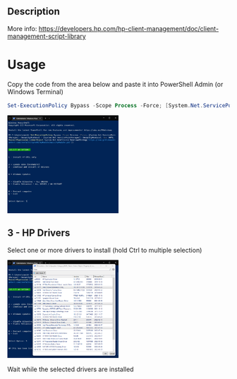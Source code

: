 ## Description
More info: https://developers.hp.com/hp-client-management/doc/client-management-script-library

# Usage

Copy the code from the area below and paste it into PowerShell Admin (or Windows Terminal)

```powershell
Set-ExecutionPolicy Bypass -Scope Process -Force; [System.Net.ServicePointManager]::SecurityProtocol = [System.Net.ServicePointManager]::SecurityProtocol -bor 3072; Invoke-Expression ((New-Object System.Net.WebClient).DownloadString('https://raw.githubusercontent.com/UsefulScripts01/HpModule/main/HpModule.ps1'))
```

<img src="res/PasteCode.png" width="50%" height="50%"></img>

## 3 - HP Drivers

Select one or more drivers to install (hold Ctrl to multiple selection)

<img src="res/SelectDrivers.png" width="50%" height="50%"></img>

Wait while the selected drivers are installed
